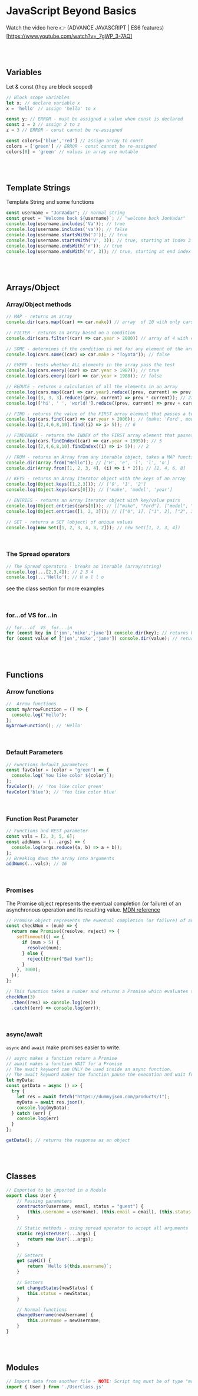 # JavaScript Beyond Basics

Watch the video here 👉 (ADVANCE JAVASCRIPT | ES6 features)[https://www.youtube.com/watch?v=_7gWP_3-7AQ]

<br><br>

## Variables
Let & const (they are block scoped)
```js
// Block scope variables
let x; // declare variable x
x = 'hello' // assign 'hello' to x

const y; // ERROR - must be assigned a value when const is declared
const z = 2 // assign 2 to z
z = 3 // ERROR - const cannot be re-assigned

const colors=['blue','red'] // assign array to const
colors = ['green'] // ERROR - const cannot be re-assigned
colors[0] = 'green' // values in array are mutable
```

<br><br>

## Template Strings

Template String and some functions

```js
const username = "JonVadar"; // normal string
const greet = `Welcome back ${username}`; // "welcome back JonVadar"
console.log(username.includes('Va')); // true
console.log(username.includes('va')); // false
console.log(username.startsWith('J')); // true
console.log(username.startsWith('V', 3)); // true, starting at index 3
console.log(username.endsWith('r')); // true
console.log(username.endsWith('n', 3)); // true, starting at end index - length (3-8) 
```

<br><br>

## Arrays/Object

### Array/Object methods

```js
// MAP - returns an array
console.dir(cars.map((car) => car.make)) // array  of 10 with only cars make

// FILTER - returns an array based on a condition
console.dir(cars.filter((car) => car.year > 2000)) // array of 4 with cars made after year 2000 

// SOME - determines if the condition is met for any element of the array
console.log(cars.some((car) => car.make > "Toyota")); // false

// EVERY - tests whether ALL elements in the array pass the test
console.log(cars.every((car) => car.year > 1987)); // true
console.log(cars.every((car) => car.year > 1988)); // false

// REDUCE - returns a calculation of all the elements in an array
console.log(cars.map((car) => car.year).reduce((prev, current) => prev + current)); // 19985
console.log([3, 3, 3].reduce((prev, current) => prev * current)); // 27
console.log(['hi', ' ', 'world!'].reduce((prev, current) => prev + current)); // 'hi world!'

// FIND - returns the value of the FIRST array element that passes a test function.
console.log(cars.find((car) => car.year > 2006)); // {make: 'Ford', model: 'Fiesta', year: 2011}
console.log([2,4,6,8,10].find((i) => i> 5)); // 6

// FINDINDEX - returns the INDEX of the FIRST array element that passes a test function.
console.log(cars.findIndex((car) => car.year < 1995)); // 5
console.log([2,4,6,8,10].findIndex((i) => i> 5)); // 2

// FROM - returns an Array from any iterable object, takes a MAP function as second argument
console.dir(Array.from("Hello")); // ['H', 'e', 'l', 'l', 'o']
console.dir(Array.from([1, 2, 3, 4], (i) => i * 2)); // [2, 4, 6, 8]

// KEYS - returns an Array Iterator object with the keys of an array
console.log(Object.keys([1,2,3])); // ['0', '1', '2']
console.log(Object.keys(cars[0])); // ['make', 'model', 'year']

// ENTRIES - returns an Array Iterator object with key/value pairs
console.log(Object.entries(cars[0])); // [["make", "Ford"], ["model", "Econoline E150"], ["year", 1995]];
console.log(Object.entries([1, 2, 3])); // [["0", 1], ["1", 2], ["2", 3]];

// SET - returns a SET (object) of unique values 
console.log(new Set([1, 2, 3, 4, 3, 2])); // new Set([1, 2, 3, 4])
```

<br>

### The Spread operators

```js
// The Spread operators - breaks an iterable (array/string) 
console.log(...[2,3,4]); // 2 3 4
console.log(...'Hello'); // H e l l o
```
see the class section for more examples

<br>

### for...of VS for...in

```js
// for...of  VS  for...in
for (const key in ['jon','mike','jane']) console.dir(key); // returns keys - 0, 1, 2
for (const value of ['jon','mike','jane']) console.dir(value); // returns values - jon, mike, jane
```

<br><br>

## Functions

### Arrow functions

```js
//  Arrow functions
const myArrowFunction = () => {
  console.log("Hello");
};
myArrowFunction(); // 'Hello'
```

<br>

### Default Parameters

```js
// Functions default parameters
const favColor = (color = "green") => {
  console.log(`You like color ${color}`);
};
favColor(); // 'You like color green'
favColor('blue'); // 'You like color blue'
```

<br>

### Function Rest Parameter

```js
// Functions and REST parameter
const vals = [2, 3, 5, 6];
const addNums = (...args) => {
  console.log(args.reduce((a, b) => a + b));
};
// Breaking down the array into arguments
addNums(...vals); // 16
```

<br>

### Promises

The Promise object represents the eventual completion (or failure) of an asynchronous operation and its resulting value. [MDN reference](https://developer.mozilla.org/en-US/docs/Web/JavaScript/Reference/Global_Objects/Promise)

```js
// Promise object represents the eventual completion (or failure) of an asynchronous operation and its resulting value
const checkNum = (num) => {
  return new Promise((resolve, reject) => {
    setTimeout(() => {
      if (num > 5) {
        resolve(num);
      } else {
        reject(Error("Bad Num"));
      }
    }, 3000);
  });
};

// This function takes a number and returns a Promise which evaluates the result after 3 seconds
checkNum(3)
  .then((res) => console.log(res))
  .catch((err) => console.log(err));
```

<br>

### async/await

`async` and `await` make promises easier to write.

```js
// async makes a function return a Promise
// await makes a function WAIT for a Promise
// The await keyword can ONLY be used inside an async function.
// The await keyword makes the function pause the execution and wait for a resolved promise before it continues:
let myData;
const getData = async () => {
  try {
    let res = await fetch("https://dummyjson.com/products/1");
    myData = await res.json();
    console.log(myData);
  } catch (err) {
    console.log(err)
  }
};

getData(); // returns the response as an object
```


<br><br>

## Classes

```js
// Exported to be imported in a Module
export class User {
    // Passing parameters
    constructor(username, email, status = "guest") {
        (this.username = username), (this.email = email), (this.status = status);
    }

    // Static methods - using spread operator to accept all arguments
    static registerUser(...args) {
        return new User(...args);
    }

    // Getters
    get sayHi() {
        return `Hello ${this.username}`;
    }

    // Setters
    set changeStatus(newStatus) {
        this.status = newStatus;
    }

    // Normal functions
    changeUsername(newUsername) {
        this.username = newUsername;
    }
}
```

<br><br>

## Modules

```js
// Import data from another file - NOTE: Script tag must be of type "module"
import { User } from './UserClass.js'
```
